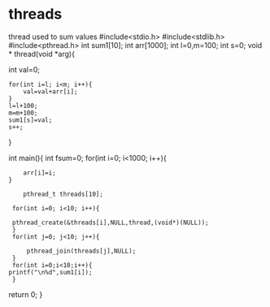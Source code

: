 # threads
thread used to sum values
#include<stdio.h>
#include<stdlib.h>
#include<pthread.h>
int sum1[10];
int arr[1000];
int l=0,m=100;
int s=0;
void * thread(void *arg){

int val=0;

	for(int i=l; i<m; i++){
	    val=val+arr[i];
	}  
	l=l+100;
	m=m+100;
	sum1[s]=val;
	s++;
}

int main(){
int fsum=0;
 for(int i=0; i<1000; i++){

        arr[i]=i;
    }

        pthread_t threads[10];

     for(int i=0; i<10; i++){

	 pthread_create(&threads[i],NULL,thread,(void*)(NULL));
     }
     for(int j=0; j<10; j++){

         pthread_join(threads[j],NULL);
     }
	 for(int i=0;i<10;i++){
 	printf("\n%d",sum1[i]);
	 }
   
return 0;
}
